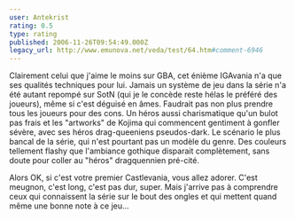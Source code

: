 ```yaml
---
user: Antekrist
rating: 0.5
type: rating
published: 2006-11-26T09:54:49.000Z
legacy_url: http://www.emunova.net/veda/test/64.htm#comment-6946
---
```

Clairement celui que j'aime le moins sur GBA, cet énième IGAvania n'a que ses qualités techniques pour lui.
Jamais un système de jeu dans la série n'a été autant repompé sur SotN (qui je le concède reste hélas le préféré des joueurs), même si c'est déguisé en âmes. Faudrait pas non plus prendre tous les joueurs pour des cons.
Un héros aussi charismatique qu'un bulot pas frais et les "artworks" de Kojima qui commencent gentiment à gonfler sévère, avec ses héros drag-queeniens pseudos-dark.
Le scénario le plus bancal de la série, qui n'est pourtant pas un modèle du genre.
Des couleurs tellement flashy que l'ambiance gothique disparait complètement, sans doute pour coller au "héros" dragquennien pré-cité.

Alors OK, si c'est votre premier Castlevania, vous allez adorer. C'est meugnon, c'est long, c'est pas dur, super.
Mais j'arrive pas à comprendre ceux qui connaissent la série sur le bout des ongles et qui mettent quand même une bonne note à ce jeu...